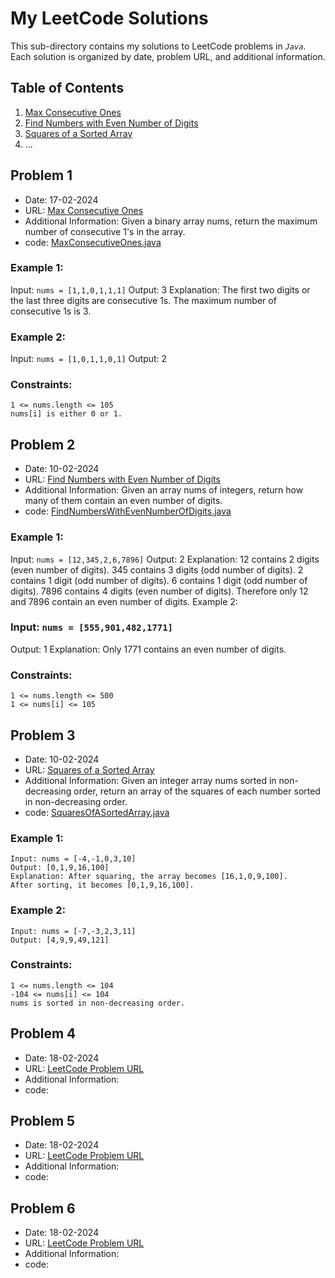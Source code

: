 # My LeetCode Solutions

This sub-directory contains my solutions to LeetCode problems in _`Java`_. Each solution is organized by date, problem URL, and additional information.

## Table of Contents

1. [Max Consecutive Ones](#problem-1)
2. [Find Numbers with Even Number of Digits](#problem-2)
3. [Squares of a Sorted Array](#problem-3)
4. ...

## Problem 1

- Date: 17-02-2024
- URL: [Max Consecutive Ones](https://leetcode.com/explore/featured/card/fun-with-arrays/521/introduction/3238/)
- Additional Information: Given a binary array nums, return the maximum number of consecutive 1's in the array.
- code: [MaxConsecutiveOnes.java](MaxConsecutiveOnes.java)
 
### Example 1:

Input: `nums = [1,1,0,1,1,1]`
Output: 3
Explanation: The first two digits or the last three digits are consecutive 1s. The maximum number of consecutive 1s is 3.

### Example 2:

Input: `nums = [1,0,1,1,0,1]`
Output: 2

### Constraints:

```
1 <= nums.length <= 105
nums[i] is either 0 or 1.
```

## Problem 2

- Date: 10-02-2024
- URL: [Find Numbers with Even Number of Digits](https://leetcode.com/explore/featured/card/fun-with-arrays/521/introduction/3237/)
- Additional Information: Given an array nums of integers, return how many of them contain an even number of digits.
- code: [FindNumbersWithEvenNumberOfDigits.java](FindNumbersWithEvenNumberOfDigits.java)

 
### Example 1:

Input: `nums = [12,345,2,6,7896]`
Output: 2
Explanation: 
12 contains 2 digits (even number of digits). 
345 contains 3 digits (odd number of digits). 
2 contains 1 digit (odd number of digits). 
6 contains 1 digit (odd number of digits). 
7896 contains 4 digits (even number of digits). 
Therefore only 12 and 7896 contain an even number of digits.
Example 2:

### Input: `nums = [555,901,482,1771]`
Output: 1 
Explanation: 
Only 1771 contains an even number of digits.

### Constraints:

```
1 <= nums.length <= 500
1 <= nums[i] <= 105
```

## Problem 3

- Date: 10-02-2024
- URL: [Squares of a Sorted Array](https://leetcode.com/explore/learn/card/fun-with-arrays/521/introduction/3240/)
- Additional Information: Given an integer array nums sorted in non-decreasing order, return an array of the squares of each number sorted in non-decreasing order.
- code: [SquaresOfASortedArray.java](SquaresOfASortedArray.java)

### Example 1:
```
Input: nums = [-4,-1,0,3,10]
Output: [0,1,9,16,100]
Explanation: After squaring, the array becomes [16,1,0,9,100].
After sorting, it becomes [0,1,9,16,100].
```
### Example 2:
```
Input: nums = [-7,-3,2,3,11]
Output: [4,9,9,49,121]
```
### Constraints:
```
1 <= nums.length <= 104
-104 <= nums[i] <= 104
nums is sorted in non-decreasing order.
```

## Problem 4

- Date: 18-02-2024
- URL: [LeetCode Problem URL]()
- Additional Information: 
- code: 

## Problem 5

- Date: 18-02-2024
- URL: [LeetCode Problem URL]()
- Additional Information: 
- code: 

## Problem 6

- Date: 18-02-2024
- URL: [LeetCode Problem URL]()
- Additional Information: 
- code: 